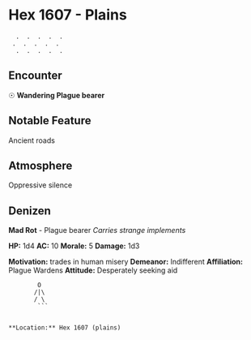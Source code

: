 # Hex 1607 - Plains
```
  .  .  .  .  .
 .  .  .  .  .
  .  .  .  .  .
```

## Encounter

☉ **Wandering Plague bearer**

## Notable Feature

Ancient roads

## Atmosphere

Oppressive silence

## Denizen

**Mad Rot** - Plague bearer
*Carries strange implements*

**HP:** 1d4 **AC:** 10 **Morale:** 5
**Damage:** 1d3

**Motivation:** trades in human misery
**Demeanor:** Indifferent
**Affiliation:** Plague Wardens
**Attitude:** Desperately seeking aid

```
        O
       /|\
       / \
        ```


**Location:** Hex 1607 (plains)
